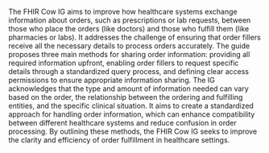 The FHIR Cow IG aims to improve how healthcare systems exchange information about orders, such as prescriptions or lab requests, between those who place the orders (like doctors) and those who fulfill them (like pharmacies or labs). It addresses the challenge of ensuring that order fillers receive all the necessary details to process orders accurately. The guide proposes three main methods for sharing order information: providing all required information upfront, enabling order fillers to request specific details through a standardized query process, and defining clear access permissions to ensure appropriate information sharing. The IG acknowledges that the type and amount of information needed can vary based on the order, the relationship between the ordering and fulfilling entities, and the specific clinical situation. It aims to create a standardized approach for handling order information, which can enhance compatibility between different healthcare systems and reduce confusion in order processing. By outlining these methods, the FHIR Cow IG seeks to improve the clarity and efficiency of order fulfillment in healthcare settings. 
